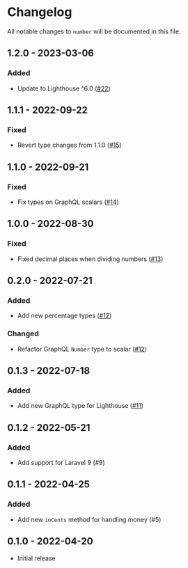 # Changelog

All notable changes to `number` will be documented in this file.

## 1.2.0 - 2023-03-06

### Added
- Update to Lighthouse ^6.0 ([#22](https://github.com/worksome/number/pull/22))

## 1.1.1 - 2022-09-22

### Fixed
- Revert type changes from 1.1.0 ([#15](https://github.com/worksome/number/pull/15))

## 1.1.0 - 2022-09-21

### Fixed
- Fix types on GraphQL scalars ([#14](https://github.com/worksome/number/pull/14))

## 1.0.0 - 2022-08-30

### Fixed
- Fixed decimal places when dividing numbers ([#13](https://github.com/worksome/number/pull/13))

## 0.2.0 - 2022-07-21

### Added
- Add new percentage types ([#12](https://github.com/worksome/number/pull/12))

### Changed
- Refactor GraphQL `Number` type to scalar ([#12](https://github.com/worksome/number/pull/12))

## 0.1.3 - 2022-07-18

### Added
- Add new GraphQL type for Lighthouse ([#11](https://github.com/worksome/number/pull/11))

## 0.1.2 - 2022-05-21

### Added
- Add support for Laravel 9 (#9)

## 0.1.1 - 2022-04-25

### Added
- Add new `inCents` method for handling money (#5)

## 0.1.0 - 2022-04-20

- Initial release

